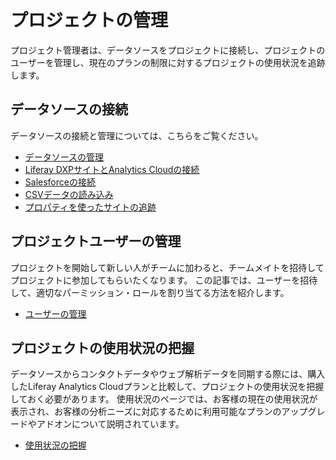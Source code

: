 # プロジェクトの管理

プロジェクト管理者は、データソースをプロジェクトに接続し、プロジェクトのユーザーを管理し、現在のプランの制限に対するプロジェクトの使用状況を追跡します。

<!-- management screenshot -->

## データソースの接続

データソースの接続と管理については、こちらをご覧ください。

-   [データソースの管理](../connecting-data-sources/managing-data-sources.md)
-   [Liferay DXPサイトとAnalytics Cloudの接続](../connecting-data-sources/connecting-liferay-dxp-to-analytics-cloud.md)
-   [Salesforceの接続](../connecting-data-sources/adding-a-salesforce-data-source.md)
-   [CSVデータの読み込み](../connecting-data-sources/adding-a-csv-data-source.md)
-   [プロパティを使ったサイトの追跡](../connecting-data-sources/scoping-sites-and-individuals-using-properties.md)

## プロジェクトユーザーの管理

プロジェクトを開始して新しい人がチームに加わると、チームメイトを招待してプロジェクトに参加してもらいたくなります。 この記事では、ユーザーを招待して、適切なパーミッション・ロールを割り当てる方法を紹介します。

-   [ユーザーの管理](./managing-users.md)

## プロジェクトの使用状況の把握

データソースからコンタクトデータやウェブ解析データを同期する際には、購入したLiferay Analytics Cloudプランと比較して、プロジェクトの使用状況を把握しておく必要があります。 使用状況のページでは、お客様の現在の使用状況が表示され、お客様の分析ニーズに対応するために利用可能なプランのアップグレードやアドオンについて説明されています。

-   [使用状況の把握](./tracking-usage.md)
